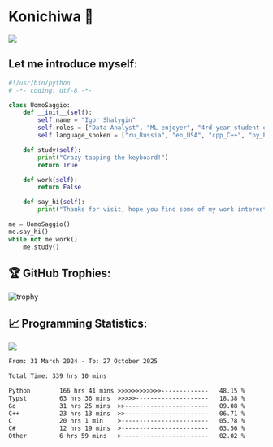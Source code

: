 # Konichiwa 👋
![](https://komarev.com/ghpvc/?username=IgorFandre&color=brightgreen)

## Let me introduce myself:
```py
#!/usr/bin/python
# -*- coding: utf-8 -*-

class UomoSaggio:
    def __init__(self):
        self.name = "Igor Shalygin"
        self.roles = ["Data Analyst", "ML enjoyer", "4rd year student of MIPT"]
        self.language_spoken = ["ru_Russia", "en_USA", "cpp_C++", "py_Python", "go_Golang"]

    def study(self):
        print("Crazy tapping the keyboard!")
        return True

    def work(self):
        return False

    def say_hi(self):
        print("Thanks for visit, hope you find some of my work interesting.")

me = UomoSaggio()
me.say_hi()
while not me.work()
    me.study()
```

## 🏆 GitHub Trophies:
![trophy](https://github-profile-trophy.vercel.app/?username=IgorFandre&title=MultiLanguage,Repositories,Commits,Experience,PullRequest,Reviews)

## 📈 Programming Statistics:

![](https://github-profile-summary-cards.vercel.app/api/cards/profile-details?username=IgorFandre&theme=solarized_dark)

<!--START_SECTION:waka-->

```txt
From: 31 March 2024 - To: 27 October 2025

Total Time: 339 hrs 10 mins

Python        166 hrs 41 mins >>>>>>>>>>>>-------------   48.15 %
Typst         63 hrs 36 mins  >>>>>--------------------   18.38 %
Go            31 hrs 25 mins  >>-----------------------   09.08 %
C++           23 hrs 13 mins  >>-----------------------   06.71 %
C             20 hrs 1 min    >------------------------   05.78 %
C#            12 hrs 19 mins  >------------------------   03.56 %
Other         6 hrs 59 mins   >------------------------   02.02 %
```

<!--END_SECTION:waka-->

